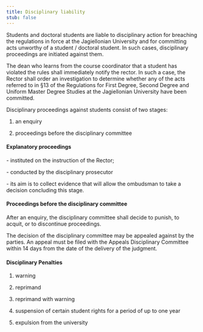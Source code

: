 ```yaml
---
title: Disciplinary liability
stub: false
---
```

Students and doctoral students are liable to disciplinary action for breaching the regulations in force at the Jagiellonian University and for committing acts unworthy of a student / doctoral student. In such cases, disciplinary proceedings are initiated against them.

The dean who learns from the course coordinator that a student has violated the rules shall immediately notify the rector. In such a case, the Rector shall order an investigation to determine whether any of the acts referred to in §13 of the Regulations for First Degree, Second Degree and Uniform Master Degree Studies at the Jagiellonian University have been committed.

Disciplinary proceedings against students consist of two stages:

1. an enquiry

2. proceedings before the disciplinary committee

#### Explanatory proceedings

\- instituted on the instruction of the Rector;

\- conducted by the disciplinary prosecutor

\- its aim is to collect evidence that will allow the ombudsman to take a decision concluding this stage.

#### Proceedings before the disciplinary committee

After an enquiry, the disciplinary committee shall decide to punish, to acquit, or to discontinue proceedings.

The decision of the disciplinary committee may be appealed against by the parties. An appeal must be filed with the Appeals Disciplinary Committee within 14 days from the date of the delivery of the judgment.

#### Disciplinary Penalties

1. warning

2. reprimand

3. reprimand with warning

4. suspension of certain student rights for a period of up to one year 

5. expulsion from the university